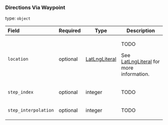 <!--- This is a generated file, do not edit! -->
<!--- [START maps_http_schema_directionsviawaypoint] -->
<h3 class="schema-object" id="DirectionsViaWaypoint">Directions Via Waypoint</h3>

type: `object`

| Field                | Required | Type                                            | Description                                                                                                                    |
| :------------------- | -------- | ----------------------------------------------- | ------------------------------------------------------------------------------------------------------------------------------ |
| `location`           | optional | [LatLngLiteral](#LatLngLiteral "LatLngLiteral") | <div class="ref-property-description"><p>TODO</p><p>See <a href="#LatLngLiteral">LatLngLiteral</a> for more information.</div> |
| `step_index`         | optional | integer                                         | <div class="nonref-property-description"><p>TODO</p></div>                                                                     |
| `step_interpolation` | optional | integer                                         | <div class="nonref-property-description"><p>TODO</p></div>                                                                     |

<!--- [END maps_http_schema_directionsviawaypoint] -->
